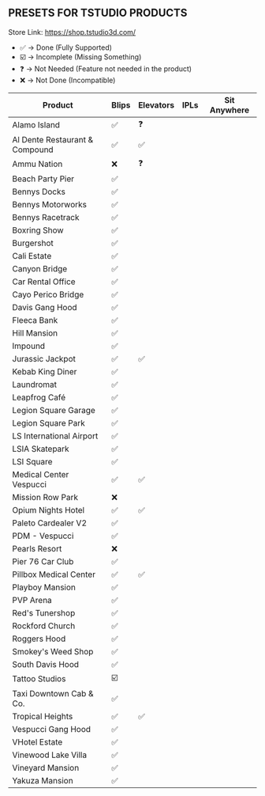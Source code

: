 ## PRESETS FOR TSTUDIO PRODUCTS

Store Link: https://shop.tstudio3d.com/

- ✅ -> Done (Fully Supported)
- ☑️ -> Incomplete (Missing Something)
- ❓ -> Not Needed (Feature not needed in the product)
- ❌ -> Not Done (Incompatible)

| Product                           | Blips | Elevators | IPLs  | Sit Anywhere  |
|-----------------------------------|-------|-----------|-------|---------------|
| Alamo Island                      | ✅    | ❓       |       |               |
| Al Dente Restaurant & Compound    | ✅    | ✅       |       |               |
| Ammu Nation                       | ❌    | ❓       |       |               |
| Beach Party Pier                  | ✅    |           |       |               |
| Bennys Docks                      | ✅    |           |       |               |
| Bennys Motorworks                 | ✅    |           |       |               |
| Bennys Racetrack                  | ✅    |           |       |               |
| Boxring Show                      | ✅    |           |       |               |
| Burgershot                        | ✅    |           |       |               |
| Cali Estate                       | ✅    |           |       |               |
| Canyon Bridge                     | ✅    |           |       |               |
| Car Rental Office                 | ✅    |           |       |               |
| Cayo Perico Bridge                | ✅    |           |       |               |
| Davis Gang Hood                   | ✅    |           |       |               |
| Fleeca Bank                       | ✅    |           |       |               |
| Hill Mansion                      | ✅    |           |       |               |
| Impound                           | ✅    |           |       |               |
| Jurassic Jackpot                  | ✅    | ✅        |       |               |
| Kebab King Diner                  | ✅    |           |       |               |
| Laundromat                        | ✅    |           |       |               |
| Leapfrog Café                     | ✅    |           |       |               |
| Legion Square Garage              | ✅    |           |       |               |
| Legion Square Park                | ✅    |           |       |               |
| LS International Airport          | ✅    |           |       |               |
| LSIA Skatepark                    | ✅    |           |       |               |
| LSI Square                        | ✅    |           |       |               |
| Medical Center Vespucci           | ✅    | ✅        |       |               |
| Mission Row Park                  | ❌    |           |       |               |
| Opium Nights Hotel                | ✅    | ✅        |       |               |
| Paleto Cardealer V2               | ✅    |           |       |               |
| PDM - Vespucci                    | ✅    |           |       |               |
| Pearls Resort                     | ❌    |           |       |               |
| Pier 76 Car Club                  | ✅    |           |       |               |
| Pillbox Medical Center            | ✅    | ✅        |       |               |
| Playboy Mansion                   | ✅    |           |       |               |
| PVP Arena                         | ✅    |           |       |               |
| Red's Tunershop                   | ✅    |           |       |               |
| Rockford Church                   | ✅    |           |       |               |
| Roggers Hood                      | ✅    |           |       |               |
| Smokey's Weed Shop                | ✅    |           |       |               |
| South Davis Hood                  | ✅    |           |       |               |
| Tattoo Studios                    | ☑️    |           |       |               |
| Taxi Downtown Cab & Co.           | ✅    |           |       |               |
| Tropical Heights                  | ✅    | ✅        |       |               |
| Vespucci Gang Hood                | ✅    |           |       |               |
| VHotel Estate                     | ✅    |           |       |               |
| Vinewood Lake Villa               | ✅    |           |       |               |
| Vineyard Mansion                  | ✅    |           |       |               |
| Yakuza Mansion                    | ✅    |           |       |               |